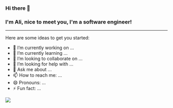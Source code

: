 ### Hi there 👋
### I'm Ali, nice to meet you, I'm a software engineer!
---

Here are some ideas to get you started:

- 🔭 I’m currently working on ...
- 🌱 I’m currently learning ...
- 👯 I’m looking to collaborate on ...
- 🤔 I’m looking for help with ...
- 💬 Ask me about ...
- 📫 How to reach me: ...
- 😄 Pronouns: ...
- ⚡ Fun fact: ...

<a href="https://www.codewars.com/users/ali_1367@live.com/badges/large">
<img src="https://www.codewars.com/users/ali_1367@live.com/badges/large" />
</a>
